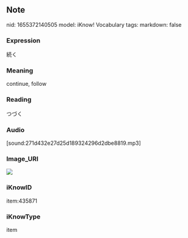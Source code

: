 ## Note
nid: 1655372140505
model: iKnow! Vocabulary
tags: 
markdown: false

### Expression
続く

### Meaning
continue, follow

### Reading
つづく

### Audio
[sound:271d432e27d25d189324296d2dbe8819.mp3]

### Image_URI
<img src="be0191d4644012e6d052ee4ecee3ef4e.jpg">

### iKnowID
item:435871

### iKnowType
item
